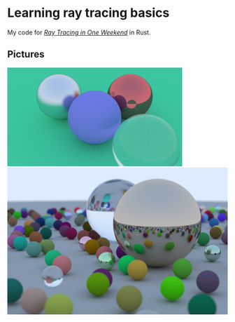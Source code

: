 # Learning ray tracing basics

My code for [_Ray Tracing in One Weekend_](https://raytracing.github.io/books/RayTracingInOneWeekend.html) in Rust.

## Pictures
![4 Spheres](/images/4spheres.png)
![Chapter 13](/images/chapter13.png)
